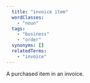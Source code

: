 ```yaml
---
  title: "invoice item"
  wordClasses:
    - "noun"
  tags:
    - "business"
    - "order"
  synonyms: []
  relatedTerms:
    - "invoice"
---
```

A purchased item in an invoice.

